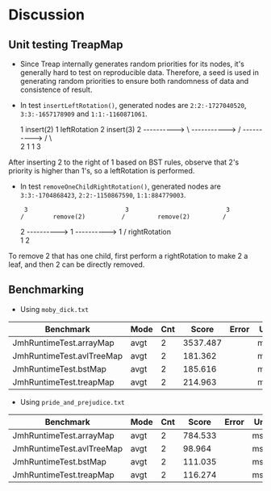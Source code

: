 # Discussion

## Unit testing TreapMap
- Since Treap internally generates random priorities for its nodes, it's generally hard to test on reproducible data. Therefore, a seed is used in generating random priorities to ensure both randomness of data and consistence of result.

- In test `insertLeftRotation()`, generated nodes are `2:2:-1727040520`, `3:3:-1657178909` and `1:1:-1160871061`.

   1      insert(2)       1       leftRotation        2       insert(3)         2
         ---------->       \      ----------->       /       ---------->       / \     
                            2                       1                         1   3

After inserting 2 to the right of 1 based on BST rules, observe that 2's priority is higher than 1's, so a leftRotation is performed.

- In test `removeOneChildRightRotation()`, generated nodes are `3:3:-1704868423`, `2:2:-1150867590`, `1:1:884779003`.
       
       3                           3                           3
      /        remove(2)          /         remove(2)         /
     2        ---------->        1         ---------->       1
    /        rightRotation        \
   1                               2

To remove 2 that has one child, first perform a rightRotation to make 2 a leaf, and then 2 can be directly removed.

## Benchmarking
- Using `moby_dick.txt`

| Benchmark                 | Mode | Cnt | Score    | Error | Units |
|---------------------------|------|-----|----------|-------|-------|
| JmhRuntimeTest.arrayMap   | avgt | 2   | 3537.487 |       | ms/op |
| JmhRuntimeTest.avlTreeMap | avgt | 2   | 181.362  |       | ms/op |
| JmhRuntimeTest.bstMap     | avgt | 2   | 185.616  |       | ms/op |
| JmhRuntimeTest.treapMap   | avgt | 2   | 214.963  |       | ms/op | 

- Using `pride_and_prejudice.txt`

| Benchmark                 | Mode | Cnt | Score   | Error | Units |
|---------------------------|------|-----|---------|-------|-------|
| JmhRuntimeTest.arrayMap   | avgt | 2   | 784.533 |       | ms/op |
| JmhRuntimeTest.avlTreeMap | avgt | 2   | 98.964  |       | ms/op |
| JmhRuntimeTest.bstMap     | avgt | 2   | 111.035 |       | ms/op |
| JmhRuntimeTest.treapMap   | avgt | 2   | 116.274 |       | ms/op |

